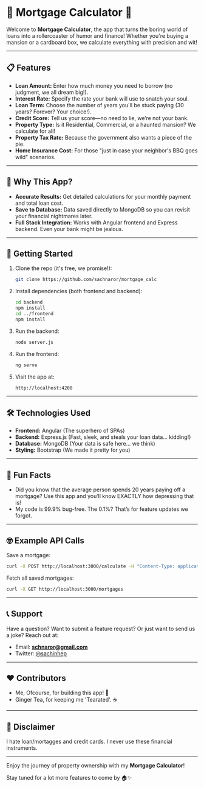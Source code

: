 
# 🏡 Mortgage Calculator 🏦

Welcome to **Mortgage  Calculator**, the app that turns the boring world of loans into a rollercoaster of humor and finance! Whether you're buying a mansion or a cardboard box, we calculate everything with precision and wit!

---

## 📋 Features

- **Loan Amount:** Enter how much money you need to borrow (no judgment, we all dream big!).
- **Interest Rate:** Specify the rate your bank will use to snatch your soul.
- **Loan Term:** Choose the number of years you'll be stuck paying (30 years? Forever? Your choice!).
- **Credit Score:** Tell us your score—no need to lie, we’re not your bank.
- **Property Type:** Is it Residential, Commercial, or a haunted mansion? We calculate for all!
- **Property Tax Rate:** Because the government also wants a piece of the pie.
- **Home Insurance Cost:** For those "just in case your neighbor's BBQ goes wild" scenarios.

---

## 🎉 Why This App?

- **Accurate Results:** Get detailed calculations for your monthly payment and total loan cost.
- **Save to Database:** Data saved directly to MongoDB so you can revisit your financial nightmares later.
- **Full Stack Integration:** Works with Angular frontend and Express backend. Even your bank might be jealous.

---

## 🚀 Getting Started

1. Clone the repo (it's free, we promise!):
   ```bash
   git clone https://github.com/sachnaror/mortgage_calc
   ```

2. Install dependencies (both frontend and backend):
   ```bash
   cd backend
   npm install
   cd ../frontend
   npm install
   ```

3. Run the backend:
   ```bash
   node server.js
   ```

4. Run the frontend:
   ```bash
   ng serve
   ```

5. Visit the app at:
   ```
   http://localhost:4200
   ```

---

## 🛠️ Technologies Used

- **Frontend:** Angular (The superhero of SPAs)
- **Backend:** Express.js (Fast, sleek, and steals your loan data... kidding!)
- **Database:** MongoDB (Your data is safe here... we think)
- **Styling:** Bootstrap (We made it pretty for you)

---

## 🤣 Fun Facts

- Did you know that the average person spends 20 years paying off a mortgage? Use this app and you’ll know EXACTLY how depressing that is!
- My code is 99.9% bug-free. The 0.1%? That’s for feature updates we forgot.

---

## 🤓 Example API Calls

Save a mortgage:
```bash
curl -X POST http://localhost:3000/calculate -H "Content-Type: application/json" -d '{"loanAmount":200000,"interestRate":5,"loanTerm":30,"creditScore":"Excellent","propertyType":"Residential","propertyTaxRate":1.2,"insuranceCost":500}'
```

Fetch all saved mortgages:
```bash
curl -X GET http://localhost:3000/mortgages
```

---

## 📞 Support

Have a question? Want to submit a feature request? Or just want to send us a joke? Reach out at:
- Email: **schnaror@gmail.com**
- Twitter: [@sachinhep](https://twitter.com/sachinhep)

---

## ❤️ Contributors

- Me, Ofcourse, for building this app! 🎉
- Ginger Tea, for keeping me 'Tearated'. ☕

---

## 🚧 Disclaimer

I hate loan/mortagges and credit cards. I never use these financial instruments.

---

Enjoy the journey of property ownership with my **Mortgage Calculator**!

Stay tuned for a lot more features to come by  🏠✨

